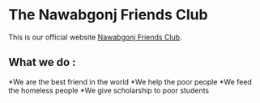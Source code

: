 # The Nawabgonj Friends Club

This is our official website  [ Nawabgonj Friends Club](https://nawabjong-friends-club-by-shourav.netlify.app/).

## What we do :
*We are the best friend in the world
*We help the poor people
*We feed the homeless people
*We give scholarship to poor students
